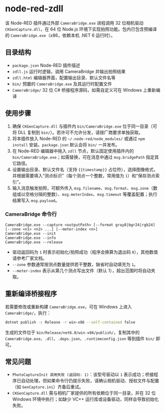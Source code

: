 # node-red-zdll

该 Node-RED 插件通过外部 `CameraBridge.exe` 进程调用 32 位相机驱动 `CKGenCapture.dll`，在 64 位 Node.js 环境下实现拍照功能。包内已包含预编译的 `CameraBridge.exe`（x86，依赖本机 .NET 6 运行时）。

## 目录结构

- `package.json` Node-RED 插件描述
- `zdll.js` 运行时逻辑，调用 CameraBridge 并输出拍照结果
- `zdll.html` 编辑器界面，配置输出目录、默认文件名等
- `bin/` 预置的 `CameraBridge.exe` 及其运行时配置文件
- `CameraBridge/` 32 位 C# 桥接程序源码，如需自定义可在 Windows 上重新编译

## 使用步骤

1. 确保 `CKGenCapture.dll` 与插件内 `bin/CameraBridge.exe` 位于同一目录（可将 DLL 复制到 `bin/`）。若许可不允许分发，请按厂商要求单独获取。
2. 将本插件放入 Node-RED 的 `~/.node-red/node_modules/` 或通过 `npm install` 安装。`package.json` 默认会将 `bin/` 一并发布。
3. 在 Node-RED 编辑器中拖入 `zdll` 节点，默认固定使用插件内的 `bin/CameraBridge.exe`；如需替换，可在消息中通过 `msg.bridgePath` 指定其它路径。
4. 设置输出目录、默认文件名（支持 `{{timestamp}}` 占位符），选择图像格式，并根据需要填入“测点标识”（每个测点一个整数，常用值为 `1`）和“保存测点索引”。
5. 输入消息触发拍照，可额外传入 `msg.filename`、`msg.format`、`msg.zone`（数组或以空格分隔的整数）、`msg.meterIndex`、`msg.timeout` 等覆盖配置；执行结果写入 `msg.payload`。

### CameraBridge 命令行

```text
CameraBridge.exe --capture <outputPath> [--format gray8|bgr24|rgb24] [--zone <n1> <n2> ...] [--meter-index <n>]
CameraBridge.exe --init
CameraBridge.exe --info
CameraBridge.exe --release
```

- 驱动返回码为 `1` 时表示初始化/拍照成功（程序会换算为退出码 `0`），其他数值请参考厂家文档。
- `--zone` 参数通常按测点数量提供若干整数，缺省时自动填充为 `1`。
- `--meter-index` 表示从第几个测点写出文件（默认 1），超出范围时将自动夹取。

## 重新编译桥接程序

若需要修改或重新构建 `CameraBridge.exe`，可在 Windows 上进入 `CameraBridge/`，执行：

```bash
dotnet publish -c Release -r win-x86 --self-contained false
```

生成的文件位于 `bin/Release/net6.0/win-x86/publish/`，复制其中的 `CameraBridge.exe`、`.dll`、`.deps.json`、`.runtimeconfig.json` 等到插件 `bin/` 即可。

## 常见问题

- `PhotoCaptureInit 调用失败 (返回码: 1)`：该型号驱动以 `1` 表示成功；桥接程序已自动处理，但如果命令行仍提示失败，请确认相机驱动、授权文件与配置（如 `GenCapture.ini`）齐备后重试。
- `CKGenCapture.dll` 需与相机厂家提供的所有依赖位于同一目录，并在 32 位 Windows 环境中执行；如缺少 VC++ 运行库或设备驱动，同样会导致初始化失败。

